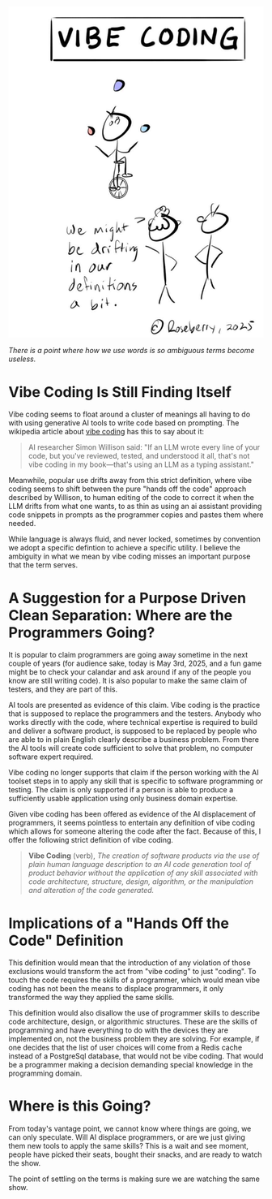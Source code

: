 ![Someone juggling on a unicycle with a sign that says vibe coding, and another person saying to an onlooker we might be drifting in our defintions.](/assets/vibecodingtermdrift.jpg)

*There is a point where how we use words is so ambiguous terms become useless.*

# Vibe Coding Is Still Finding Itself
Vibe coding seems to float around a cluster of meanings all having to do with using
generative AI tools to write code based on prompting. The wikipedia article about
[vibe coding](https://en.wikipedia.org/wiki/Vibe_coding) has this to say about it:

>AI researcher Simon Willison said: "If an LLM wrote every line of your code, but you've reviewed,
>tested, and understood it all, that's not vibe coding in my book—that's using an LLM as a typing assistant."

Meanwhile, popular use drifts away from this strict definition, where vibe coding seems to shift between the pure
"hands off the code" approach described by Willison, to human editing of the code to correct it when the LLM
drifts from what one wants, to as thin as using an ai assistant providing code snippets in prompts as
the programmer copies and pastes them where needed.

While language is always fluid, and never locked, sometimes by convention we
adopt a specific defintion to achieve a specific utility. I believe the ambiguity
in what we mean by vibe coding misses an important purpose that the term serves.

# A Suggestion for a Purpose Driven Clean Separation: Where are the Programmers Going?
It is popular to claim programmers are going away sometime in the next couple of years (for
audience sake, today is May 3rd, 2025, and a fun game might be to check your calandar and ask around if any of the
people you know are still writing code). It is also popular to make the same claim of testers,
and they are part of this.

AI tools are presented as evidence of this claim. Vibe coding is the practice that is supposed
to replace the programmers and the testers. Anybody who works directly with the code, where
technical expertise is required to build and deliver a software product, is supposed to be
replaced by people who are able to in plain English clearly describe a business problem. From there
the AI tools will create code sufficient to solve that problem, no computer software expert required.

Vibe coding no longer supports that claim if the person working with the AI toolset steps
in to apply any skill that is specific to software programming or testing. The claim is only
supported if a person is able to produce a sufficiently usable application using only business domain
expertise.

Given vibe coding has been offered as evidence of the AI displacement of programmers, it seems pointless
to entertain any definition of vibe coding which allows for someone altering the code after the fact. Because of this,
I offer the following strict definition of vibe coding.

>**Vibe Coding** (verb), *The creation of software products via the use of plain human language description to an AI code generation tool of product
behavior without the application of any skill associated with code architecture, structure, design, algorithm, or
the manipulation and alteration of the code generated.*

# Implications of a "Hands Off the Code" Definition
This definition would mean that the introduction of any violation of those exclusions would transform the act from "vibe coding" to just "coding".
To touch the code requires the skills of a programmer, which would mean vibe coding has not been the means to
displace programmers, it only transformed the way they applied the same skills.

This definition would also disallow the use of programmer skills to describe code architecture, design, or algorithmic
structures. These are the skills of programming and have everything to do with the devices they are implemented on,
not the business problem they are solving. For example, if one decides that the list of user choices will come from
a Redis cache instead of a PostgreSql database, that would not be vibe coding. That would be a programmer making a decision
demanding special knowledge in the programming domain.

# Where is this Going?
From today's vantage point, we cannot know where things are going, we can only speculate.
Will AI displace programmers, or are we just giving them new tools to apply the same skills?
This is a wait and see moment, people have picked their seats, bought their snacks, and are
ready to watch the show.

The point of settling on the terms is making sure we are watching the same show.
